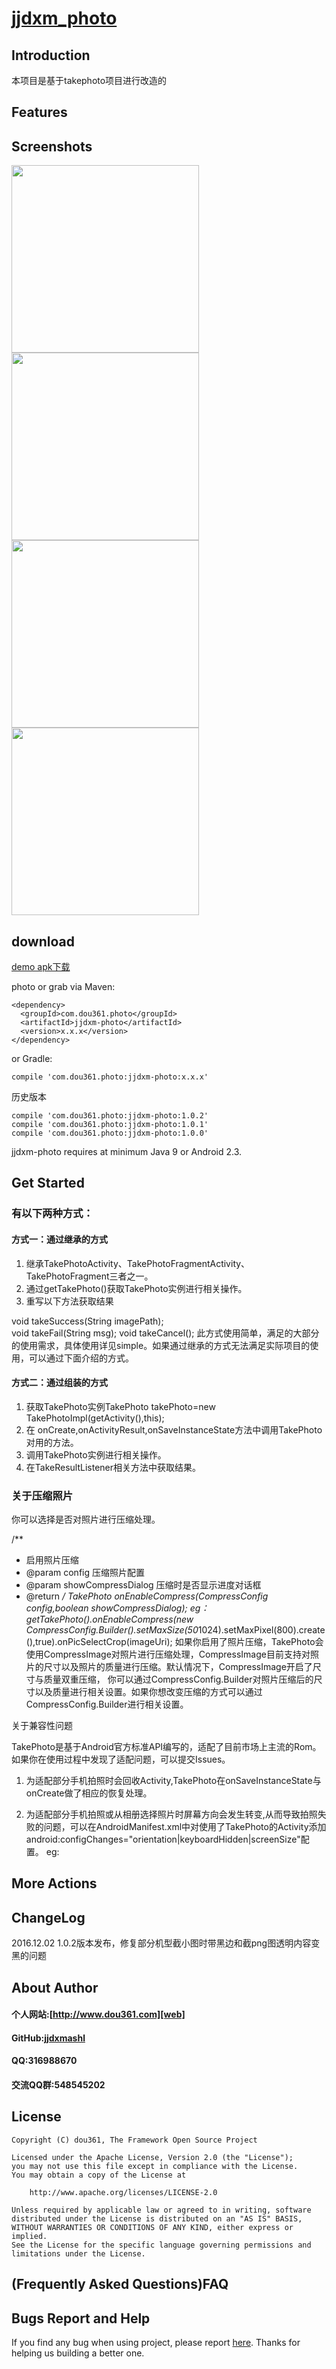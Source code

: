 
# [jjdxm_photo][project] #
## Introduction ##

本项目是基于takephoto项目进行改造的


## Features ##

## Screenshots ##

<img src="https://raw.githubusercontent.com/jjdxmashl/jjdxm_photo/master/screenshots/icon01.png" width="300"> 
<img src="https://raw.githubusercontent.com/jjdxmashl/jjdxm_photo/master/screenshots/icon02.png" width="300"> 
<img src="https://raw.githubusercontent.com/jjdxmashl/jjdxm_photo/master/screenshots/icon01.gif" width="300"> 
<img src="https://raw.githubusercontent.com/jjdxmashl/jjdxm_photo/master/screenshots/icon02.gif" width="300">
 
## download ##

[demo apk下载][downapk]

photo or grab via Maven:

	<dependency>
	  <groupId>com.dou361.photo</groupId>
	  <artifactId>jjdxm-photo</artifactId>
	  <version>x.x.x</version>
	</dependency>

or Gradle:

	compile 'com.dou361.photo:jjdxm-photo:x.x.x'

历史版本

	compile 'com.dou361.photo:jjdxm-photo:1.0.2'
	compile 'com.dou361.photo:jjdxm-photo:1.0.1'
	compile 'com.dou361.photo:jjdxm-photo:1.0.0'


jjdxm-photo requires at minimum Java 9 or Android 2.3.

## Get Started ##

### 有以下两种方式： ###

#### 方式一：通过继承的方式 ####
1. 继承TakePhotoActivity、TakePhotoFragmentActivity、TakePhotoFragment三者之一。
2. 通过getTakePhoto()获取TakePhoto实例进行相关操作。
3. 重写以下方法获取结果

void takeSuccess(String imagePath);  
void takeFail(String msg);
void takeCancel();
此方式使用简单，满足的大部分的使用需求，具体使用详见simple。如果通过继承的方式无法满足实际项目的使用，可以通过下面介绍的方式。

#### 方式二：通过组装的方式 ####
1. 获取TakePhoto实例TakePhoto takePhoto=new TakePhotoImpl(getActivity(),this);
2. 在 onCreate,onActivityResult,onSaveInstanceState方法中调用TakePhoto对用的方法。
3. 调用TakePhoto实例进行相关操作。
4. 在TakeResultListener相关方法中获取结果。

### 关于压缩照片 ###

你可以选择是否对照片进行压缩处理。

 /**
  * 启用照片压缩
  * @param config 压缩照片配置
  * @param showCompressDialog 压缩时是否显示进度对话框
  * @return 
  */
 TakePhoto onEnableCompress(CompressConfig config,boolean showCompressDialog);
eg：
getTakePhoto().onEnableCompress(new CompressConfig.Builder().setMaxSize(50*1024).setMaxPixel(800).create(),true).onPicSelectCrop(imageUri);
如果你启用了照片压缩，TakePhoto会使用CompressImage对照片进行压缩处理，CompressImage目前支持对照片的尺寸以及照片的质量进行压缩。默认情况下，CompressImage开启了尺寸与质量双重压缩， 你可以通过CompressConfig.Builder对照片压缩后的尺寸以及质量进行相关设置。如果你想改变压缩的方式可以通过CompressConfig.Builder进行相关设置。

关于兼容性问题

TakePhoto是基于Android官方标准API编写的，适配了目前市场上主流的Rom。如果你在使用过程中发现了适配问题，可以提交Issues。
1. 为适配部分手机拍照时会回收Activity,TakePhoto在onSaveInstanceState与 onCreate做了相应的恢复处理。
2. 为适配部分手机拍照或从相册选择照片时屏幕方向会发生转变,从而导致拍照失败的问题，可以在AndroidManifest.xml中对使用了TakePhoto的Activity添加android:configChanges="orientation|keyboardHidden|screenSize"配置。
eg:

	<activity
	    android:name=".MainActivity"
	    android:screenOrientation="portrait"
	    android:configChanges="orientation|keyboardHidden|screenSize"
	    android:label="@string/app_name" >
	    <intent-filter>
	        <action android:name="android.intent.action.MAIN" />
	        <category android:name="android.intent.category.LAUNCHER" />
	    </intent-filter>
	</activity>

## More Actions ##

## ChangeLog ##

2016.12.02 1.0.2版本发布，修复部分机型截小图时带黑边和截png图透明内容变黑的问题

## About Author ##

#### 个人网站:[http://www.dou361.com][web] ####
#### GitHub:[jjdxmashl][github] ####
#### QQ:316988670 ####
#### 交流QQ群:548545202 ####


## License ##

    Copyright (C) dou361, The Framework Open Source Project
    
    Licensed under the Apache License, Version 2.0 (the "License");
    you may not use this file except in compliance with the License.
    You may obtain a copy of the License at
    
     	http://www.apache.org/licenses/LICENSE-2.0
    
    Unless required by applicable law or agreed to in writing, software
    distributed under the License is distributed on an "AS IS" BASIS,
    WITHOUT WARRANTIES OR CONDITIONS OF ANY KIND, either express or implied.
    See the License for the specific language governing permissions and
    limitations under the License.

## (Frequently Asked Questions)FAQ ##
## Bugs Report and Help ##

If you find any bug when using project, please report [here][issues]. Thanks for helping us building a better one.




[web]:http://www.dou361.com
[github]:https://github.com/jjdxmashl/
[project]:https://github.com/jjdxmashl/jjdxm_photo/
[issues]:https://github.com/jjdxmashl/jjdxm_photo/issues/new
[downapk]:https://raw.githubusercontent.com/jjdxmashl/jjdxm_photo/master/apk/app-debug.apk
[lastaar]:https://raw.githubusercontent.com/jjdxmashl/jjdxm_photo/master/release/jjdxm-photo-1.0.0.aar
[lastjar]:https://raw.githubusercontent.com/jjdxmashl/jjdxm_photo/master/release/jjdxm-photo-1.0.0.jar
[icon01]:https://raw.githubusercontent.com/jjdxmashl/jjdxm_photo/master/screenshots/icon01.png
[icon02]:https://raw.githubusercontent.com/jjdxmashl/jjdxm_photo/master/screenshots/icon02.png
